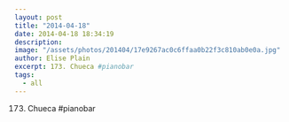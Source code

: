 ```yaml
---
layout: post
title: "2014-04-18"
date: 2014-04-18 18:34:19
description: 
image: "/assets/photos/201404/17e9267ac0c6ffaa0b22f3c810ab0e0a.jpg"
author: Elise Plain
excerpt: 173. Chueca #pianobar
tags: 
  - all
---
```


173. Chueca #pianobar
<p></p>
